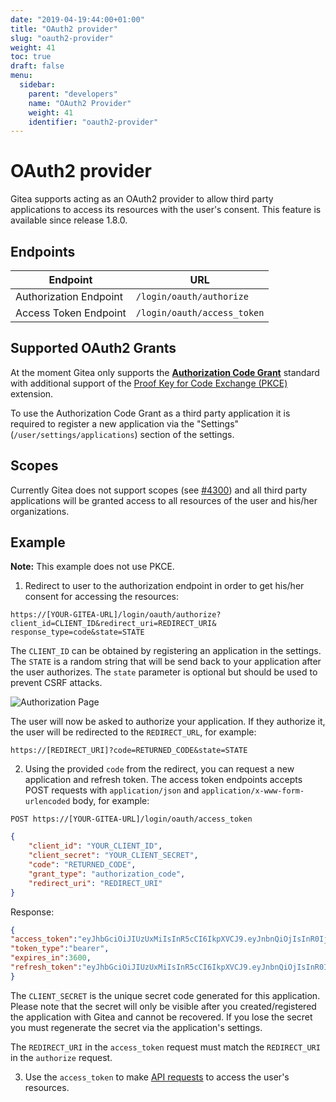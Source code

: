 ```yaml
---
date: "2019-04-19:44:00+01:00"
title: "OAuth2 provider"
slug: "oauth2-provider"
weight: 41
toc: true
draft: false
menu:
  sidebar:
    parent: "developers"
    name: "OAuth2 Provider"
    weight: 41
    identifier: "oauth2-provider"
---
```



# OAuth2 provider

Gitea supports acting as an OAuth2 provider to allow third party applications to access its resources with the user's consent. This feature is available since release 1.8.0.

## Endpoints


Endpoint               | URL
-----------------------|----------------------------
Authorization Endpoint | `/login/oauth/authorize`
Access Token Endpoint  | `/login/oauth/access_token`


## Supported OAuth2 Grants

At the moment Gitea only supports the [**Authorization Code Grant**](https://tools.ietf.org/html/rfc6749#section-1.3.1) standard with additional support of the [Proof Key for Code Exchange (PKCE)](https://tools.ietf.org/html/rfc7636) extension.
 

To use the Authorization Code Grant as a third party application it is required to register a new application via the "Settings" (`/user/settings/applications`) section of the settings.

## Scopes

Currently Gitea does not support scopes (see [#4300](https://github.com/go-gitea/gitea/issues/4300)) and all third party applications will be granted access to all resources of the user and his/her organizations.

## Example

**Note:** This example does not use PKCE.

1. Redirect to user to the authorization endpoint in order to get his/her consent for accessing the resources:

```curl
https://[YOUR-GITEA-URL]/login/oauth/authorize?client_id=CLIENT_ID&redirect_uri=REDIRECT_URI& response_type=code&state=STATE
``` 

The `CLIENT_ID` can be obtained by registering an application in the settings. The `STATE` is a random string that will be send back to your application after the user authorizes. The `state` parameter is optional but should be used to prevent CSRF attacks.


![Authorization Page](/authorize.png)

The user will now be asked to authorize your application. If they authorize it, the user will be redirected to the `REDIRECT_URL`, for example:

```curl
https://[REDIRECT_URI]?code=RETURNED_CODE&state=STATE
```

2. Using the provided `code` from the redirect, you can request a new application and refresh token. The access token endpoints accepts POST requests with  `application/json` and `application/x-www-form-urlencoded` body, for example:

```curl
POST https://[YOUR-GITEA-URL]/login/oauth/access_token
```

```json
{
	"client_id": "YOUR_CLIENT_ID",
	"client_secret": "YOUR_CLIENT_SECRET",
	"code": "RETURNED_CODE",
	"grant_type": "authorization_code",
	"redirect_uri": "REDIRECT_URI"
}
```

Response:
```json
{  
"access_token":"eyJhbGciOiJIUzUxMiIsInR5cCI6IkpXVCJ9.eyJnbnQiOjIsInR0IjowLCJleHAiOjE1NTUxNzk5MTIsImlhdCI6MTU1NTE3NjMxMn0.0-iFsAwBtxuckA0sNZ6QpBQmywVPz129u75vOM7wPJecw5wqGyBkmstfJHAjEOqrAf_V5Z-1QYeCh_Cz4RiKug",  
"token_type":"bearer",  
"expires_in":3600,  
"refresh_token":"eyJhbGciOiJIUzUxMiIsInR5cCI6IkpXVCJ9.eyJnbnQiOjIsInR0IjoxLCJjbnQiOjEsImV4cCI6MTU1NzgwNDMxMiwiaWF0IjoxNTU1MTc2MzEyfQ.S_HZQBy4q9r5SEzNGNIoFClT43HPNDbUdHH-GYNYYdkRfft6XptJBkUQscZsGxOW975Yk6RbgtGvq1nkEcklOw"  
}
```

The `CLIENT_SECRET` is the unique secret code generated for this application. Please note that the secret will only be visible after you created/registered the application with Gitea and cannot be recovered. If you lose the secret you must regenerate the secret via the application's settings.

The `REDIRECT_URI` in the `access_token` request must match the `REDIRECT_URI` in the `authorize` request.

3. Use the  `access_token` to make [API requests](https://docs.gitea.io/en-us/api-usage#oauth2) to access the user's resources.
